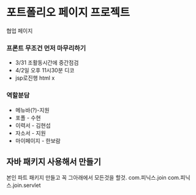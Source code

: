 # 포트폴리오 페이지 프로젝트 

협업 페이지

<h3>프론트 무조건 먼저 마무리하기</h3>

- 3/31 조활동시간에 중간점검
- 4/2일 오후 11시30분 디코
- jsp로진행 html x


### 역할분담
- 메뉴바(?)-지원 
- 포폴 - 수현
- 이력서 - 김현섭
- 자소서 - 지원
- 마이페이지 - 한보람


## 자바 패키지 사용해서 만들기
본인 파트 패키지 만들고 꼭 그아래에서 모든것을 할것.
com.피닉스.join
com.피닉스.join.servlet

